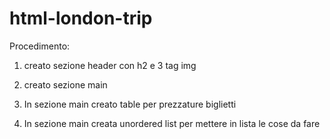 html-london-trip
===
Procedimento:

1. creato sezione header con h2 e 3 tag img 

2. creato sezione main 

3. In sezione main creato table per prezzature biglietti

4. In sezione main creata unordered list per mettere in lista le cose da fare 

